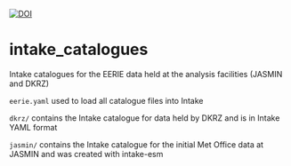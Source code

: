 [![DOI](https://zenodo.org/badge/703708231.svg)](https://doi.org/10.5281/zenodo.14243676)


# intake_catalogues
Intake catalogues for the EERIE data held at the analysis facilities (JASMIN and DKRZ)

`eerie.yaml` used to load all catalogue files into Intake

`dkrz/` contains the Intake catalogue for data held by DKRZ and is in Intake YAML format

`jasmin/` contains the Intake catalogue for the initial Met Office data at JASMIN and was created with intake-esm
